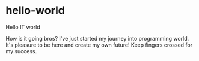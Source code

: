 # hello-world
Hello IT world

How is it going bros?
I've just started my journey into programming world.
It's pleasure to be here and create my own future!
Keep fingers crossed for my success.
